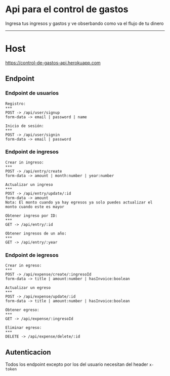 # Api para el control de gastos
Ingresa tus ingresos y gastos y ve obserbando como va el flujo de tu dinero
***
# Host
https://control-de-gastos-api.herokuapp.com

## Endpoint

### Endpoint de usuarios
```
Registro:
***
POST -> /api/user/signup
form-data -> email | password | name

Inicio de sesión: 
***
POST -> /api/user/signin
form-data -> email | password 

```

### Endpoint de ingresos 
```
Crear in ingreso: 
***
POST -> /api/entry/create
form-data -> amount | month:number | year:number

Actualizar un ingreso
***
POST -> /api/entry/update/:id
form-data -> amount
Nota: El monto cuando ya hay egresos ya solo puedes actualizar el monto cuando este es mayor

Obtener ingreso por ID:
***
GET -> /api/entry/:id

Obtener ingresos de un año:
***
GET -> /api/entry/:year

```

### Endpoint de iegresos 
```
Crear in egreso: 
***
POST -> /api/expense/create/:ingresoId
form-data -> title | amount:number | hasInvoice:boolean

Actualizar un egreso
***
POST -> /api/expense/update/:id
form-data -> title | amount:number | hasInvoice:boolean

Obtener egreso:
***
GET -> /api/expense/:ingresoId

Eliminar egreso:
***
DELETE -> /api/expense/delete/:id

```

## Autenticacion
Todos los endpoint excepto por los del usuario necesitan del header ``x-token``
